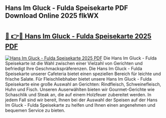 ## Hans Im Gluck - Fulda Speisekarte PDF Download Online 2025 fIkWX

# <h2><a href="http://gc8g5b.nevu.top/?p=Hans+Im+Gluck+-+Fulda+Speisekarte">🔗 👉🔴 Hans Im Gluck - Fulda Speisekarte 2025 PDF</a></h2>

[![Hans Im Gluck - Fulda Speisekarte 2025 PDF](https://i.imgur.com/dBaPXMq.png)](http://gc8g5b.nevu.top/?p=Hans+Im+Gluck+-+Fulda+Speisekarte)
Die Hans Im Gluck - Fulda Speisekarte ist die Wahl zwischen einer Vielzahl von Gerichten und befriedigt Ihre Geschmackspräferenzen. Die Hans Im Gluck - Fulda Speisekarte unserer Cafeteria bietet einen speziellen Bereich für leichte und frische Salate. Für Fleischliebhaber bietet unsere Hans Im Gluck - Fulda Speisekarte eine große Auswahl an Gerichten: Rindfleisch, Schweinefleisch, Huhn und Fisch. Unseren Auserwählten bieten wir Gourmet-Gerichte wie Schaschlik und Steak an, die auf einem Holzfeuer zubereitet werden. In jedem Fall sind wir bereit, Ihnen bei der Auswahl der Speisen auf der Hans Im Gluck - Fulda Speisekarte zu helfen und Ihnen einen angenehmen und bequemen Service zu bieten.
